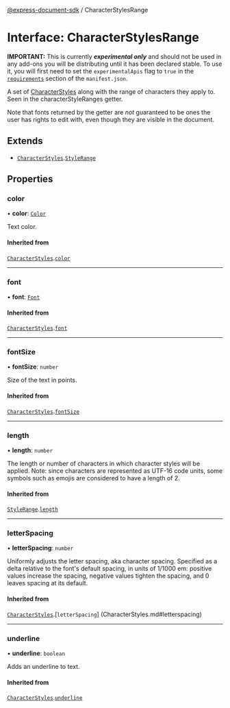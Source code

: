 [@express-document-sdk](../overview.md) / CharacterStylesRange

# Interface: CharacterStylesRange

<InlineAlert slots="text" variant="warning"/>

**IMPORTANT:** This is currently ***experimental only*** and should not be used in any add-ons you will be distributing until it has been declared stable. To use it, you will first need to set the `experimentalApis` flag to `true` in the [`requirements`](../../../manifest/index.md#requirements) section of the `manifest.json`.

A set of [CharacterStyles](CharacterStyles.md) along with the range of characters they apply to. Seen in the characterStyleRanges getter.

Note that fonts returned by the getter are *not* guaranteed to be ones the user has rights to edit with, even though they
are visible in the document.

## Extends

-   [`CharacterStyles`](character-styles.md).[`StyleRange`](style-range.md)

## Properties

### color

• **color**: [`Color`](Color.md)

Text color.
#### Inherited from

[`CharacterStyles`](character-styles.md).[`color`](character-styles.md#color)

<hr />

### font

• **font**: [`Font`](../type-aliases/font.md)

#### Inherited from

[`CharacterStyles`](character-styles.md).[`font`](character-styles.md#font)

<hr />

### fontSize

• **fontSize**: `number`

Size of the text in points.

#### Inherited from

[`CharacterStyles`](character-styles.md).[`fontSize`](character-styles.md#fontsize)

---

### length

• **length**: `number`

The length or number of characters in which character styles will be applied.
Note: since characters are represented as UTF-16 code units, some symbols
such as emojis are considered to have a length of 2.

#### Inherited from

[`StyleRange`](style-range.md).[`length`](style-range.md#length)

<hr />

### letterSpacing
 
• **letterSpacing**: `number`

Uniformly adjusts the letter spacing, aka character spacing. Specified as a delta relative to the font's default
spacing, in units of 1/1000 em: positive values increase the spacing, negative values tighten the spacing, and 0
leaves spacing at its default.

#### Inherited from

[`CharacterStyles`](CharacterStyles.md).[`letterSpacing`]
(CharacterStyles.md#letterspacing)

<hr />

### underline

• **underline**: `boolean`

Adds an underline to text.

#### Inherited from

[`CharacterStyles`](character-styles.md).[`underline`](character-styles.md#underline)
